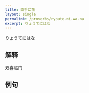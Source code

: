```yaml
---
title: 両手に花
layout: single
permalink: /proverbs/ryoute-ni-wa-na
excerpt: りょうてにはな
---
```


りょうてにはな

## 解释

双喜临门

## 例句

